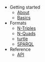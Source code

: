 * Getting started
  * [About](/)
  * [Basics](basics.md)
* Formats
  * [N-Triples](format/n-triples.md)
  * [N-Quads](format/n-quads.md)
  * [turtle](format/turtle.md)
  * [SPARQL](format/sparql.md)
* Reference
  * [API](/api)

